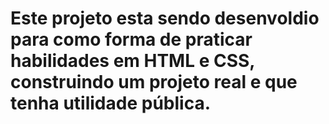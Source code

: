 # Este projeto esta sendo desenvoldio para como forma de praticar habilidades em HTML e CSS, construindo um projeto real e que tenha utilidade pública. 